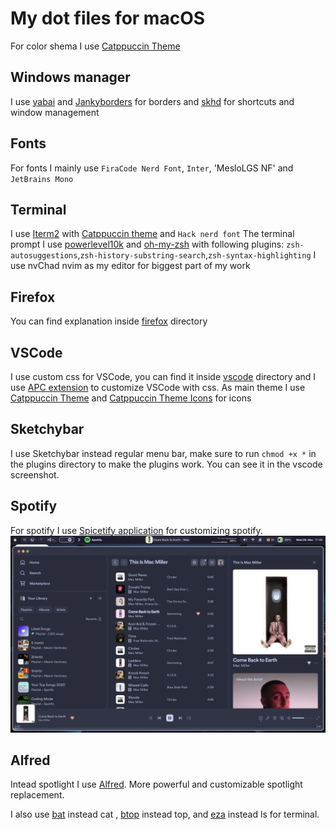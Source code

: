 # My dot files for macOS
For color shema I use [Catppuccin Theme](https://github.com/catppuccin)

## Windows manager 
I use [yabai](https://github.com/koekeishiya/yabai) and [Jankyborders](https://github.com/FelixKratz/JankyBorders) for borders and [skhd](https://github.com/koekeishiya/skhd) for shortcuts and window management

## Fonts
For fonts I mainly use `FiraCode Nerd Font`, `Inter`, 'MesloLGS NF' and `JetBrains Mono`

## Terminal
I use [Iterm2](https://iterm2.com/) with [Catppuccin theme](https://github.com/catppuccin/iterm) and `Hack nerd font`
The terminal prompt I use [powerlevel10k](https://github.com/romkatv/powerlevel10k) and [oh-my-zsh](https://ohmyz.sh/) with following plugins: `zsh-autosuggestions`,`zsh-history-substring-search`,`zsh-syntax-highlighting` 
I use nvChad nvim as my editor for biggest part of my work
## Firefox
You can find explanation inside [firefox](./firefox) directory

## VSCode
I use custom css for VSCode, you can find it inside [vscode](./vscode) directory and I use [APC extension](https://marketplace.visualstudio.com/items?itemName=drcika.apc-extension) to customize VSCode with css.
As main theme I use [Catppuccin Theme](https://marketplace.visualstudio.com/items?itemName=Catppuccin.CatppuccinVS) and [Catppuccin Theme Icons](https://marketplace.visualstudio.com/items?itemName=Catppuccin.catppuccin-vsc-icons) for icons

## Sketchybar
I use Sketchybar instead regular menu bar, make sure to run `chmod +x *` in the plugins directory to make the plugins work. You can see it in the vscode screenshot.

## Spotify 
For spotify I use [Spicetify application](https://spicetify.app/) for customizing spotify.
![](assets/spotify.png?raw=true)

## Alfred
Intead spotlight I use [Alfred](https://www.alfredapp.com/). More powerful and customizable spotlight replacement.


I also use [bat](https://github.com/sharkdp/bat) instead cat , [btop](https://github.com/aristocratos/btop) instead top, and [eza](https://github.com/eza-community/eza) instead ls for terminal.


